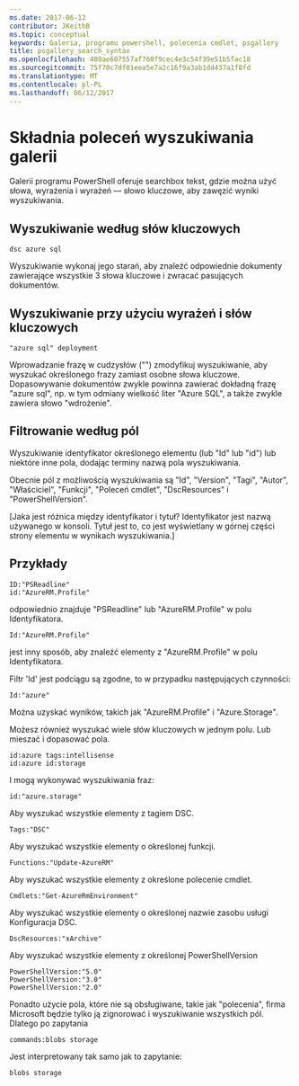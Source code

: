 ```yaml
---
ms.date: 2017-06-12
contributor: JKeithB
ms.topic: conceptual
keywords: Galeria, programu powershell, polecenia cmdlet, psgallery
title: psgallery_search_syntax
ms.openlocfilehash: 409ae607557af760f9cec4e3c54f39e51b5fac18
ms.sourcegitcommit: 75f70c7df01eea5e7a2c16f9a3ab1dd437a1f8fd
ms.translationtype: MT
ms.contentlocale: pl-PL
ms.lasthandoff: 06/12/2017
---
```

# <a name="gallery-search-syntax"></a>Składnia poleceń wyszukiwania galerii

Galerii programu PowerShell oferuje searchbox tekst, gdzie można użyć słowa, wyrażenia i wyrażeń — słowo kluczowe, aby zawęzić wyniki wyszukiwania.

## <a name="search-by-keywords"></a>Wyszukiwanie według słów kluczowych

    dsc azure sql

Wyszukiwanie wykonaj jego starań, aby znaleźć odpowiednie dokumenty zawierające wszystkie 3 słowa kluczowe i zwracać pasujących dokumentów.

## <a name="search-using-phrases-and-keywords"></a>Wyszukiwanie przy użyciu wyrażeń i słów kluczowych

    "azure sql" deployment

Wprowadzanie frazę w cudzysłów ("") zmodyfikuj wyszukiwanie, aby wyszukać określonego frazy zamiast osobne słowa kluczowe.
Dopasowywanie dokumentów zwykle powinna zawierać dokładną frazę "azure sql", np. w tym odmiany wielkość liter "Azure SQL", a także zwykle zawiera słowo "wdrożenie".

## <a name="filtering-on-fields"></a>Filtrowanie według pól

Wyszukiwanie identyfikator określonego elementu (lub "Id" lub "id") lub niektóre inne pola, dodając terminy nazwą pola wyszukiwania.

Obecnie pól z możliwością wyszukiwania są "Id", "Version", "Tagi", "Autor", "Właściciel", "Funkcji", "Poleceń cmdlet", "DscResources" i "PowerShellVersion".

[Jaka jest różnica między identyfikator i tytuł? Identyfikator jest nazwą używanego w konsoli. Tytuł jest to, co jest wyświetlany w górnej części strony elementu w wynikach wyszukiwania.]

## <a name="examples"></a>Przykłady

    ID:"PSReadline"
    id:"AzureRM.Profile"

odpowiednio znajduje "PSReadline" lub "AzureRM.Profile" w polu Identyfikatora.

    Id:"AzureRM.Profile"

jest inny sposób, aby znaleźć elementy z "AzureRM.Profile" w polu Identyfikatora.

Filtr 'Id' jest podciągu są zgodne, to w przypadku następujących czynności:

    Id:"azure"
    
Można uzyskać wyników, takich jak "AzureRM.Profile" i "Azure.Storage".

Możesz również wyszukać wiele słów kluczowych w jednym polu. Lub mieszać i dopasować pola.

    id:azure tags:intellisense
    id:azure id:storage

I mogą wykonywać wyszukiwania fraz:

    id:"azure.storage"


Aby wyszukać wszystkie elementy z tagiem DSC.

    Tags:"DSC"

Aby wyszukać wszystkie elementy o określonej funkcji.

    Functions:"Update-AzureRM"

Aby wyszukać wszystkie elementy z określone polecenie cmdlet.
    
    Cmdlets:"Get-AzureRmEnvironment"

Aby wyszukać wszystkie elementy o określonej nazwie zasobu usługi Konfiguracja DSC.

    DscResources:"xArchive"

Aby wyszukać wszystkie elementy z określonej PowerShellVersion

    PowerShellVersion:"5.0"
    PowerShellVersion:"3.0"
    PowerShellVersion:"2.0"


Ponadto użycie pola, które nie są obsługiwane, takie jak "polecenia", firma Microsoft będzie tylko ją zignorować i wyszukiwanie wszystkich pól. Dlatego po zapytania

    commands:blobs storage
    
Jest interpretowany tak samo jak to zapytanie:

    blobs storage

